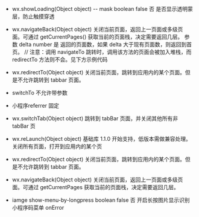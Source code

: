 - wx.showLoading(Object object)
-- mask	boolean	false	否	是否显示透明蒙层，防止触摸穿透


- wx.navigateBack(Object object)
关闭当前页面，返回上一页面或多级页面。可通过 getCurrentPages() 获取当前的页面栈，决定需要返回几层。
参数
delta	number		是	返回的页面数，如果 delta 大于现有页面数，则返回到首页。
// 注意：调用 navigateTo 跳转时，调用该方法的页面会被加入堆栈，而 redirectTo 方法则不会。见下方示例代码

- wx.redirectTo(Object object)
关闭当前页面，跳转到应用内的某个页面。但是不允许跳转到 tabbar 页面。

- switchTo  不允许带参数

- 小程序referrer  固定

- wx.switchTab(Object object) 跳转到 tabBar 页面，并关闭其他所有非 tabBar 页

- wx.reLaunch(Object object) 基础库 1.1.0 开始支持，低版本需做兼容处理。关闭所有页面，打开到应用内的某个页

- wx.redirectTo(Object object) 关闭当前页面，跳转到应用内的某个页面。但是不允许跳转到 tabbar 页面。

- wx.navigateBack(Object object) 关闭当前页面，返回上一页面或多级页面。可通过 getCurrentPages 获取当前的页面栈，决定需要返回几层。

- iamge show-menu-by-longpress	boolean	false	否	开启长按图片显示识别小程序码菜单 onError